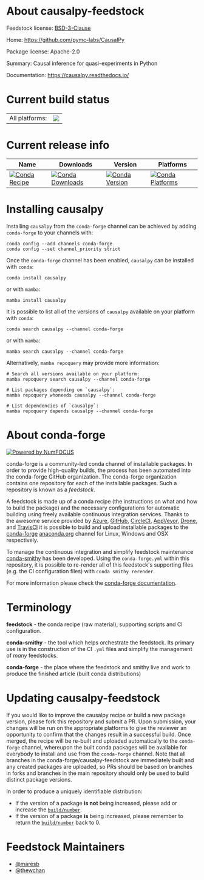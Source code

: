 About causalpy-feedstock
========================

Feedstock license: [BSD-3-Clause](https://github.com/conda-forge/causalpy-feedstock/blob/main/LICENSE.txt)

Home: https://github.com/pymc-labs/CausalPy

Package license: Apache-2.0

Summary: Causal inference for quasi-experiments in Python

Documentation: https://causalpy.readthedocs.io/

Current build status
====================


<table><tr><td>All platforms:</td>
    <td>
      <a href="https://dev.azure.com/conda-forge/feedstock-builds/_build/latest?definitionId=18275&branchName=main">
        <img src="https://dev.azure.com/conda-forge/feedstock-builds/_apis/build/status/causalpy-feedstock?branchName=main">
      </a>
    </td>
  </tr>
</table>

Current release info
====================

| Name | Downloads | Version | Platforms |
| --- | --- | --- | --- |
| [![Conda Recipe](https://img.shields.io/badge/recipe-causalpy-green.svg)](https://anaconda.org/conda-forge/causalpy) | [![Conda Downloads](https://img.shields.io/conda/dn/conda-forge/causalpy.svg)](https://anaconda.org/conda-forge/causalpy) | [![Conda Version](https://img.shields.io/conda/vn/conda-forge/causalpy.svg)](https://anaconda.org/conda-forge/causalpy) | [![Conda Platforms](https://img.shields.io/conda/pn/conda-forge/causalpy.svg)](https://anaconda.org/conda-forge/causalpy) |

Installing causalpy
===================

Installing `causalpy` from the `conda-forge` channel can be achieved by adding `conda-forge` to your channels with:

```
conda config --add channels conda-forge
conda config --set channel_priority strict
```

Once the `conda-forge` channel has been enabled, `causalpy` can be installed with `conda`:

```
conda install causalpy
```

or with `mamba`:

```
mamba install causalpy
```

It is possible to list all of the versions of `causalpy` available on your platform with `conda`:

```
conda search causalpy --channel conda-forge
```

or with `mamba`:

```
mamba search causalpy --channel conda-forge
```

Alternatively, `mamba repoquery` may provide more information:

```
# Search all versions available on your platform:
mamba repoquery search causalpy --channel conda-forge

# List packages depending on `causalpy`:
mamba repoquery whoneeds causalpy --channel conda-forge

# List dependencies of `causalpy`:
mamba repoquery depends causalpy --channel conda-forge
```


About conda-forge
=================

[![Powered by
NumFOCUS](https://img.shields.io/badge/powered%20by-NumFOCUS-orange.svg?style=flat&colorA=E1523D&colorB=007D8A)](https://numfocus.org)

conda-forge is a community-led conda channel of installable packages.
In order to provide high-quality builds, the process has been automated into the
conda-forge GitHub organization. The conda-forge organization contains one repository
for each of the installable packages. Such a repository is known as a *feedstock*.

A feedstock is made up of a conda recipe (the instructions on what and how to build
the package) and the necessary configurations for automatic building using freely
available continuous integration services. Thanks to the awesome service provided by
[Azure](https://azure.microsoft.com/en-us/services/devops/), [GitHub](https://github.com/),
[CircleCI](https://circleci.com/), [AppVeyor](https://www.appveyor.com/),
[Drone](https://cloud.drone.io/welcome), and [TravisCI](https://travis-ci.com/)
it is possible to build and upload installable packages to the
[conda-forge](https://anaconda.org/conda-forge) [anaconda.org](https://anaconda.org/)
channel for Linux, Windows and OSX respectively.

To manage the continuous integration and simplify feedstock maintenance
[conda-smithy](https://github.com/conda-forge/conda-smithy) has been developed.
Using the ``conda-forge.yml`` within this repository, it is possible to re-render all of
this feedstock's supporting files (e.g. the CI configuration files) with ``conda smithy rerender``.

For more information please check the [conda-forge documentation](https://conda-forge.org/docs/).

Terminology
===========

**feedstock** - the conda recipe (raw material), supporting scripts and CI configuration.

**conda-smithy** - the tool which helps orchestrate the feedstock.
                   Its primary use is in the construction of the CI ``.yml`` files
                   and simplify the management of *many* feedstocks.

**conda-forge** - the place where the feedstock and smithy live and work to
                  produce the finished article (built conda distributions)


Updating causalpy-feedstock
===========================

If you would like to improve the causalpy recipe or build a new
package version, please fork this repository and submit a PR. Upon submission,
your changes will be run on the appropriate platforms to give the reviewer an
opportunity to confirm that the changes result in a successful build. Once
merged, the recipe will be re-built and uploaded automatically to the
`conda-forge` channel, whereupon the built conda packages will be available for
everybody to install and use from the `conda-forge` channel.
Note that all branches in the conda-forge/causalpy-feedstock are
immediately built and any created packages are uploaded, so PRs should be based
on branches in forks and branches in the main repository should only be used to
build distinct package versions.

In order to produce a uniquely identifiable distribution:
 * If the version of a package **is not** being increased, please add or increase
   the [``build/number``](https://docs.conda.io/projects/conda-build/en/latest/resources/define-metadata.html#build-number-and-string).
 * If the version of a package **is** being increased, please remember to return
   the [``build/number``](https://docs.conda.io/projects/conda-build/en/latest/resources/define-metadata.html#build-number-and-string)
   back to 0.

Feedstock Maintainers
=====================

* [@maresb](https://github.com/maresb/)
* [@thewchan](https://github.com/thewchan/)

